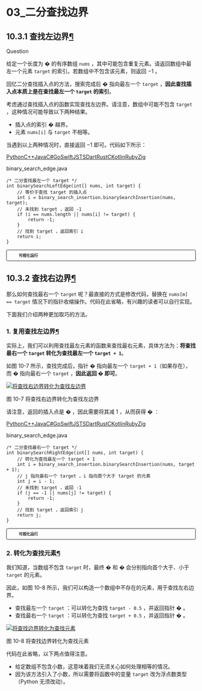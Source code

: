 # 03_二分查找边界

## 10.3.1  查找左边界[¶](https://www.hello-algo.com/chapter_searching/binary_search_edge/#1031)

Question

给定一个长度为 � 的有序数组 `nums` ，其中可能包含重复元素。请返回数组中最左一个元素 `target` 的索引。若数组中不包含该元素，则返回 −1 。

回忆二分查找插入点的方法，搜索完成后 � 指向最左一个 `target` ，**因此查找插入点本质上是在查找最左一个 `target` 的索引**。

考虑通过查找插入点的函数实现查找左边界。请注意，数组中可能不包含 `target` ，这种情况可能导致以下两种结果。

- 插入点的索引 � 越界。
- 元素 `nums[i]` 与 `target` 不相等。

当遇到以上两种情况时，直接返回 −1 即可。代码如下所示：

[Python](https://www.hello-algo.com/chapter_searching/binary_search_edge/#__tabbed_1_1)[C++](https://www.hello-algo.com/chapter_searching/binary_search_edge/#__tabbed_1_2)[Java](https://www.hello-algo.com/chapter_searching/binary_search_edge/#__tabbed_1_3)[C#](https://www.hello-algo.com/chapter_searching/binary_search_edge/#__tabbed_1_4)[Go](https://www.hello-algo.com/chapter_searching/binary_search_edge/#__tabbed_1_5)[Swift](https://www.hello-algo.com/chapter_searching/binary_search_edge/#__tabbed_1_6)[JS](https://www.hello-algo.com/chapter_searching/binary_search_edge/#__tabbed_1_7)[TS](https://www.hello-algo.com/chapter_searching/binary_search_edge/#__tabbed_1_8)[Dart](https://www.hello-algo.com/chapter_searching/binary_search_edge/#__tabbed_1_9)[Rust](https://www.hello-algo.com/chapter_searching/binary_search_edge/#__tabbed_1_10)[C](https://www.hello-algo.com/chapter_searching/binary_search_edge/#__tabbed_1_11)[Kotlin](https://www.hello-algo.com/chapter_searching/binary_search_edge/#__tabbed_1_12)[Ruby](https://www.hello-algo.com/chapter_searching/binary_search_edge/#__tabbed_1_13)[Zig](https://www.hello-algo.com/chapter_searching/binary_search_edge/#__tabbed_1_14)

binary_search_edge.java

```
/* 二分查找最左一个 target */
int binarySearchLeftEdge(int[] nums, int target) {
    // 等价于查找 target 的插入点
    int i = binary_search_insertion.binarySearchInsertion(nums, target);
    // 未找到 target ，返回 -1
    if (i == nums.length || nums[i] != target) {
        return -1;
    }
    // 找到 target ，返回索引 i
    return i;
}
```

<details class="pythontutor" style="box-sizing: inherit; background-color: var(--md-admonition-bg-color); border-width: 0.075rem; border-style: solid; border-color: var(--md-default-fg-color--lightest); border-image: initial; border-radius: 0.2rem; box-shadow: none; color: var(--md-admonition-fg-color); display: flow-root; font-size: 0.64rem; margin: 0px 0px 1.5625em; padding: 0px 0.6rem; break-inside: avoid; transition: box-shadow 125ms ease 0s; overflow: visible;"><summary style="box-sizing: border-box; background-color: var(--md-code-bg-color); border-top: none; border-right: none; border-bottom: none; border-left: 0.2rem none; border-image: initial; font-weight: 700; margin: 0px -0.6rem; padding: 0.4rem 1.8rem 0.4rem 2rem; position: relative; cursor: pointer; display: block; min-height: 1rem; overflow: hidden; border-radius: 0.1rem; -webkit-tap-highlight-color: transparent; outline: none;">可视化运行</summary><p style="box-sizing: border-box;"></p><div style="box-sizing: border-box; height: 549px; width: 619.2px;"><iframe class="pythontutor-iframe" src="https://pythontutor.com/iframe-embed.html#code=def%20binary_search_insertion%28nums%3A%20list%5Bint%5D,%20target%3A%20int%29%20-%3E%20int%3A%0A%20%20%20%20%22%22%22%E4%BA%8C%E5%88%86%E6%9F%A5%E6%89%BE%E6%8F%92%E5%85%A5%E7%82%B9%EF%BC%88%E5%AD%98%E5%9C%A8%E9%87%8D%E5%A4%8D%E5%85%83%E7%B4%A0%EF%BC%89%22%22%22%0A%20%20%20%20i,%20j%20%3D%200,%20len%28nums%29%20-%201%20%20%23%20%E5%88%9D%E5%A7%8B%E5%8C%96%E5%8F%8C%E9%97%AD%E5%8C%BA%E9%97%B4%20%5B0,%20n-1%5D%0A%20%20%20%20while%20i%20%3C%3D%20j%3A%0A%20%20%20%20%20%20%20%20m%20%3D%20%28i%20%2B%20j%29%20//%202%20%20%23%20%E8%AE%A1%E7%AE%97%E4%B8%AD%E7%82%B9%E7%B4%A2%E5%BC%95%20m%0A%20%20%20%20%20%20%20%20if%20nums%5Bm%5D%20%3C%20target%3A%0A%20%20%20%20%20%20%20%20%20%20%20%20i%20%3D%20m%20%2B%201%20%20%23%20target%20%E5%9C%A8%E5%8C%BA%E9%97%B4%20%5Bm%2B1,%20j%5D%20%E4%B8%AD%0A%20%20%20%20%20%20%20%20elif%20nums%5Bm%5D%20%3E%20target%3A%0A%20%20%20%20%20%20%20%20%20%20%20%20j%20%3D%20m%20-%201%20%20%23%20target%20%E5%9C%A8%E5%8C%BA%E9%97%B4%20%5Bi,%20m-1%5D%20%E4%B8%AD%0A%20%20%20%20%20%20%20%20else%3A%0A%20%20%20%20%20%20%20%20%20%20%20%20j%20%3D%20m%20-%201%20%20%23%20%E9%A6%96%E4%B8%AA%E5%B0%8F%E4%BA%8E%20target%20%E7%9A%84%E5%85%83%E7%B4%A0%E5%9C%A8%E5%8C%BA%E9%97%B4%20%5Bi,%20m-1%5D%20%E4%B8%AD%0A%20%20%20%20%23%20%E8%BF%94%E5%9B%9E%E6%8F%92%E5%85%A5%E7%82%B9%20i%0A%20%20%20%20return%20i%0A%0Adef%20binary_search_left_edge%28nums%3A%20list%5Bint%5D,%20target%3A%20int%29%20-%3E%20int%3A%0A%20%20%20%20%22%22%22%E4%BA%8C%E5%88%86%E6%9F%A5%E6%89%BE%E6%9C%80%E5%B7%A6%E4%B8%80%E4%B8%AA%20target%22%22%22%0A%20%20%20%20%23%20%E7%AD%89%E4%BB%B7%E4%BA%8E%E6%9F%A5%E6%89%BE%20target%20%E7%9A%84%E6%8F%92%E5%85%A5%E7%82%B9%0A%20%20%20%20i%20%3D%20binary_search_insertion%28nums,%20target%29%0A%20%20%20%20%23%20%E6%9C%AA%E6%89%BE%E5%88%B0%20target%20%EF%BC%8C%E8%BF%94%E5%9B%9E%20-1%0A%20%20%20%20if%20i%20%3D%3D%20len%28nums%29%20or%20nums%5Bi%5D%20!%3D%20target%3A%0A%20%20%20%20%20%20%20%20return%20-1%0A%20%20%20%20%23%20%E6%89%BE%E5%88%B0%20target%20%EF%BC%8C%E8%BF%94%E5%9B%9E%E7%B4%A2%E5%BC%95%20i%0A%20%20%20%20return%20i%0A%0A%22%22%22Driver%20Code%22%22%22%0Aif%20__name__%20%3D%3D%20%22__main__%22%3A%0A%20%20%20%20%23%20%E5%8C%85%E5%90%AB%E9%87%8D%E5%A4%8D%E5%85%83%E7%B4%A0%E7%9A%84%E6%95%B0%E7%BB%84%0A%20%20%20%20nums%20%3D%20%5B1,%203,%206,%206,%206,%206,%206,%2010,%2012,%2015%5D%0A%20%20%20%20%23%20%E4%BA%8C%E5%88%86%E6%9F%A5%E6%89%BE%E5%B7%A6%E8%BE%B9%E7%95%8C%E5%92%8C%E5%8F%B3%E8%BE%B9%E7%95%8C%0A%20%20%20%20target%20%3D%206%0A%20%20%20%20index%20%3D%20binary_search_left_edge%28nums,%20target%29%0A%20%20%20%20print%28f%22%E6%9C%80%E5%B7%A6%E4%B8%80%E4%B8%AA%E5%85%83%E7%B4%A0%20%7Btarget%7D%20%E7%9A%84%E7%B4%A2%E5%BC%95%E4%B8%BA%20%7Bindex%7D%22%29&amp;codeDivHeight=472&amp;codeDivWidth=350&amp;cumulative=false&amp;curInstr=6&amp;heapPrimitives=nevernest&amp;origin=opt-frontend.js&amp;py=311&amp;rawInputLstJSON=%5B%5D&amp;textReferences=false" style="box-sizing: inherit; width: 774px; height: 686.25px; transform: scale(0.8); transform-origin: left top; border: none; max-width: 125%; max-height: 125%;"></iframe></div><div style="box-sizing: border-box; margin-top: 5px;"><a href="https://pythontutor.com/iframe-embed.html#code=def%20binary_search_insertion%28nums%3A%20list%5Bint%5D,%20target%3A%20int%29%20-%3E%20int%3A%0A%20%20%20%20%22%22%22%E4%BA%8C%E5%88%86%E6%9F%A5%E6%89%BE%E6%8F%92%E5%85%A5%E7%82%B9%EF%BC%88%E5%AD%98%E5%9C%A8%E9%87%8D%E5%A4%8D%E5%85%83%E7%B4%A0%EF%BC%89%22%22%22%0A%20%20%20%20i,%20j%20%3D%200,%20len%28nums%29%20-%201%20%20%23%20%E5%88%9D%E5%A7%8B%E5%8C%96%E5%8F%8C%E9%97%AD%E5%8C%BA%E9%97%B4%20%5B0,%20n-1%5D%0A%20%20%20%20while%20i%20%3C%3D%20j%3A%0A%20%20%20%20%20%20%20%20m%20%3D%20%28i%20%2B%20j%29%20//%202%20%20%23%20%E8%AE%A1%E7%AE%97%E4%B8%AD%E7%82%B9%E7%B4%A2%E5%BC%95%20m%0A%20%20%20%20%20%20%20%20if%20nums%5Bm%5D%20%3C%20target%3A%0A%20%20%20%20%20%20%20%20%20%20%20%20i%20%3D%20m%20%2B%201%20%20%23%20target%20%E5%9C%A8%E5%8C%BA%E9%97%B4%20%5Bm%2B1,%20j%5D%20%E4%B8%AD%0A%20%20%20%20%20%20%20%20elif%20nums%5Bm%5D%20%3E%20target%3A%0A%20%20%20%20%20%20%20%20%20%20%20%20j%20%3D%20m%20-%201%20%20%23%20target%20%E5%9C%A8%E5%8C%BA%E9%97%B4%20%5Bi,%20m-1%5D%20%E4%B8%AD%0A%20%20%20%20%20%20%20%20else%3A%0A%20%20%20%20%20%20%20%20%20%20%20%20j%20%3D%20m%20-%201%20%20%23%20%E9%A6%96%E4%B8%AA%E5%B0%8F%E4%BA%8E%20target%20%E7%9A%84%E5%85%83%E7%B4%A0%E5%9C%A8%E5%8C%BA%E9%97%B4%20%5Bi,%20m-1%5D%20%E4%B8%AD%0A%20%20%20%20%23%20%E8%BF%94%E5%9B%9E%E6%8F%92%E5%85%A5%E7%82%B9%20i%0A%20%20%20%20return%20i%0A%0Adef%20binary_search_left_edge%28nums%3A%20list%5Bint%5D,%20target%3A%20int%29%20-%3E%20int%3A%0A%20%20%20%20%22%22%22%E4%BA%8C%E5%88%86%E6%9F%A5%E6%89%BE%E6%9C%80%E5%B7%A6%E4%B8%80%E4%B8%AA%20target%22%22%22%0A%20%20%20%20%23%20%E7%AD%89%E4%BB%B7%E4%BA%8E%E6%9F%A5%E6%89%BE%20target%20%E7%9A%84%E6%8F%92%E5%85%A5%E7%82%B9%0A%20%20%20%20i%20%3D%20binary_search_insertion%28nums,%20target%29%0A%20%20%20%20%23%20%E6%9C%AA%E6%89%BE%E5%88%B0%20target%20%EF%BC%8C%E8%BF%94%E5%9B%9E%20-1%0A%20%20%20%20if%20i%20%3D%3D%20len%28nums%29%20or%20nums%5Bi%5D%20!%3D%20target%3A%0A%20%20%20%20%20%20%20%20return%20-1%0A%20%20%20%20%23%20%E6%89%BE%E5%88%B0%20target%20%EF%BC%8C%E8%BF%94%E5%9B%9E%E7%B4%A2%E5%BC%95%20i%0A%20%20%20%20return%20i%0A%0A%22%22%22Driver%20Code%22%22%22%0Aif%20__name__%20%3D%3D%20%22__main__%22%3A%0A%20%20%20%20%23%20%E5%8C%85%E5%90%AB%E9%87%8D%E5%A4%8D%E5%85%83%E7%B4%A0%E7%9A%84%E6%95%B0%E7%BB%84%0A%20%20%20%20nums%20%3D%20%5B1,%203,%206,%206,%206,%206,%206,%2010,%2012,%2015%5D%0A%20%20%20%20%23%20%E4%BA%8C%E5%88%86%E6%9F%A5%E6%89%BE%E5%B7%A6%E8%BE%B9%E7%95%8C%E5%92%8C%E5%8F%B3%E8%BE%B9%E7%95%8C%0A%20%20%20%20target%20%3D%206%0A%20%20%20%20index%20%3D%20binary_search_left_edge%28nums,%20target%29%0A%20%20%20%20print%28f%22%E6%9C%80%E5%B7%A6%E4%B8%80%E4%B8%AA%E5%85%83%E7%B4%A0%20%7Btarget%7D%20%E7%9A%84%E7%B4%A2%E5%BC%95%E4%B8%BA%20%7Bindex%7D%22%29&amp;codeDivHeight=800&amp;codeDivWidth=600&amp;cumulative=false&amp;curInstr=6&amp;heapPrimitives=nevernest&amp;origin=opt-frontend.js&amp;py=311&amp;rawInputLstJSON=%5B%5D&amp;textReferences=false" target="_blank" rel="noopener noreferrer" style="box-sizing: inherit; -webkit-tap-highlight-color: transparent; color: var(--md-typeset-a-color); text-decoration: none; word-break: break-word; transition: color 125ms ease 0s;"></a></div><p style="box-sizing: border-box; margin-bottom: 0.6rem;"></p></details>

## 10.3.2  查找右边界[¶](https://www.hello-algo.com/chapter_searching/binary_search_edge/#1032)

那么如何查找最右一个 `target` 呢？最直接的方式是修改代码，替换在 `nums[m] == target` 情况下的指针收缩操作。代码在此省略，有兴趣的读者可以自行实现。

下面我们介绍两种更加取巧的方法。

### 1.  复用查找左边界[¶](https://www.hello-algo.com/chapter_searching/binary_search_edge/#1)

实际上，我们可以利用查找最左元素的函数来查找最右元素，具体方法为：**将查找最右一个 `target` 转化为查找最左一个 `target + 1`**。

如图 10-7 所示，查找完成后，指针 � 指向最左一个 `target + 1`（如果存在），而 � 指向最右一个 `target` ，**因此返回 � 即可**。

[![将查找右边界转化为查找左边界](https://www.hello-algo.com/chapter_searching/binary_search_edge.assets/binary_search_right_edge_by_left_edge.png)](https://www.hello-algo.com/chapter_searching/binary_search_edge.assets/binary_search_right_edge_by_left_edge.png)

图 10-7  将查找右边界转化为查找左边界

请注意，返回的插入点是 � ，因此需要将其减 1 ，从而获得 � ：

[Python](https://www.hello-algo.com/chapter_searching/binary_search_edge/#__tabbed_2_1)[C++](https://www.hello-algo.com/chapter_searching/binary_search_edge/#__tabbed_2_2)[Java](https://www.hello-algo.com/chapter_searching/binary_search_edge/#__tabbed_2_3)[C#](https://www.hello-algo.com/chapter_searching/binary_search_edge/#__tabbed_2_4)[Go](https://www.hello-algo.com/chapter_searching/binary_search_edge/#__tabbed_2_5)[Swift](https://www.hello-algo.com/chapter_searching/binary_search_edge/#__tabbed_2_6)[JS](https://www.hello-algo.com/chapter_searching/binary_search_edge/#__tabbed_2_7)[TS](https://www.hello-algo.com/chapter_searching/binary_search_edge/#__tabbed_2_8)[Dart](https://www.hello-algo.com/chapter_searching/binary_search_edge/#__tabbed_2_9)[Rust](https://www.hello-algo.com/chapter_searching/binary_search_edge/#__tabbed_2_10)[C](https://www.hello-algo.com/chapter_searching/binary_search_edge/#__tabbed_2_11)[Kotlin](https://www.hello-algo.com/chapter_searching/binary_search_edge/#__tabbed_2_12)[Ruby](https://www.hello-algo.com/chapter_searching/binary_search_edge/#__tabbed_2_13)[Zig](https://www.hello-algo.com/chapter_searching/binary_search_edge/#__tabbed_2_14)

binary_search_edge.java

```
/* 二分查找最右一个 target */
int binarySearchRightEdge(int[] nums, int target) {
    // 转化为查找最左一个 target + 1
    int i = binary_search_insertion.binarySearchInsertion(nums, target + 1);
    // j 指向最右一个 target ，i 指向首个大于 target 的元素
    int j = i - 1;
    // 未找到 target ，返回 -1
    if (j == -1 || nums[j] != target) {
        return -1;
    }
    // 找到 target ，返回索引 j
    return j;
}
```

<details class="pythontutor" style="box-sizing: inherit; background-color: var(--md-admonition-bg-color); border-width: 0.075rem; border-style: solid; border-color: var(--md-default-fg-color--lightest); border-image: initial; border-radius: 0.2rem; box-shadow: none; color: var(--md-admonition-fg-color); display: flow-root; font-size: 0.64rem; margin: 0px 0px 1.5625em; padding: 0px 0.6rem; break-inside: avoid; transition: box-shadow 125ms ease 0s; overflow: visible;"><summary style="box-sizing: border-box; background-color: var(--md-code-bg-color); border-top: none; border-right: none; border-bottom: none; border-left: 0.2rem none; border-image: initial; font-weight: 700; margin: 0px -0.6rem; padding: 0.4rem 1.8rem 0.4rem 2rem; position: relative; cursor: pointer; display: block; min-height: 1rem; overflow: hidden; border-radius: 0.1rem; -webkit-tap-highlight-color: transparent; outline: none;">可视化运行</summary><p style="box-sizing: border-box;"></p><div style="box-sizing: border-box; height: 549px; width: 619.2px;"><iframe class="pythontutor-iframe" src="https://pythontutor.com/iframe-embed.html#code=def%20binary_search_insertion%28nums%3A%20list%5Bint%5D,%20target%3A%20int%29%20-%3E%20int%3A%0A%20%20%20%20%22%22%22%E4%BA%8C%E5%88%86%E6%9F%A5%E6%89%BE%E6%8F%92%E5%85%A5%E7%82%B9%EF%BC%88%E5%AD%98%E5%9C%A8%E9%87%8D%E5%A4%8D%E5%85%83%E7%B4%A0%EF%BC%89%22%22%22%0A%20%20%20%20i,%20j%20%3D%200,%20len%28nums%29%20-%201%20%20%23%20%E5%88%9D%E5%A7%8B%E5%8C%96%E5%8F%8C%E9%97%AD%E5%8C%BA%E9%97%B4%20%5B0,%20n-1%5D%0A%20%20%20%20while%20i%20%3C%3D%20j%3A%0A%20%20%20%20%20%20%20%20m%20%3D%20%28i%20%2B%20j%29%20//%202%20%20%23%20%E8%AE%A1%E7%AE%97%E4%B8%AD%E7%82%B9%E7%B4%A2%E5%BC%95%20m%0A%20%20%20%20%20%20%20%20if%20nums%5Bm%5D%20%3C%20target%3A%0A%20%20%20%20%20%20%20%20%20%20%20%20i%20%3D%20m%20%2B%201%20%20%23%20target%20%E5%9C%A8%E5%8C%BA%E9%97%B4%20%5Bm%2B1,%20j%5D%20%E4%B8%AD%0A%20%20%20%20%20%20%20%20elif%20nums%5Bm%5D%20%3E%20target%3A%0A%20%20%20%20%20%20%20%20%20%20%20%20j%20%3D%20m%20-%201%20%20%23%20target%20%E5%9C%A8%E5%8C%BA%E9%97%B4%20%5Bi,%20m-1%5D%20%E4%B8%AD%0A%20%20%20%20%20%20%20%20else%3A%0A%20%20%20%20%20%20%20%20%20%20%20%20j%20%3D%20m%20-%201%20%20%23%20%E9%A6%96%E4%B8%AA%E5%B0%8F%E4%BA%8E%20target%20%E7%9A%84%E5%85%83%E7%B4%A0%E5%9C%A8%E5%8C%BA%E9%97%B4%20%5Bi,%20m-1%5D%20%E4%B8%AD%0A%20%20%20%20%23%20%E8%BF%94%E5%9B%9E%E6%8F%92%E5%85%A5%E7%82%B9%20i%0A%20%20%20%20return%20i%0A%0Adef%20binary_search_right_edge%28nums%3A%20list%5Bint%5D,%20target%3A%20int%29%20-%3E%20int%3A%0A%20%20%20%20%22%22%22%E4%BA%8C%E5%88%86%E6%9F%A5%E6%89%BE%E6%9C%80%E5%8F%B3%E4%B8%80%E4%B8%AA%20target%22%22%22%0A%20%20%20%20%23%20%E8%BD%AC%E5%8C%96%E4%B8%BA%E6%9F%A5%E6%89%BE%E6%9C%80%E5%B7%A6%E4%B8%80%E4%B8%AA%20target%20%2B%201%0A%20%20%20%20i%20%3D%20binary_search_insertion%28nums,%20target%20%2B%201%29%0A%20%20%20%20%23%20j%20%E6%8C%87%E5%90%91%E6%9C%80%E5%8F%B3%E4%B8%80%E4%B8%AA%20target%20%EF%BC%8Ci%20%E6%8C%87%E5%90%91%E9%A6%96%E4%B8%AA%E5%A4%A7%E4%BA%8E%20target%20%E7%9A%84%E5%85%83%E7%B4%A0%0A%20%20%20%20j%20%3D%20i%20-%201%0A%20%20%20%20%23%20%E6%9C%AA%E6%89%BE%E5%88%B0%20target%20%EF%BC%8C%E8%BF%94%E5%9B%9E%20-1%0A%20%20%20%20if%20j%20%3D%3D%20-1%20or%20nums%5Bj%5D%20!%3D%20target%3A%0A%20%20%20%20%20%20%20%20return%20-1%0A%20%20%20%20%23%20%E6%89%BE%E5%88%B0%20target%20%EF%BC%8C%E8%BF%94%E5%9B%9E%E7%B4%A2%E5%BC%95%20j%0A%20%20%20%20return%20j%0A%0A%22%22%22Driver%20Code%22%22%22%0Aif%20__name__%20%3D%3D%20%22__main__%22%3A%0A%20%20%20%20%23%20%E5%8C%85%E5%90%AB%E9%87%8D%E5%A4%8D%E5%85%83%E7%B4%A0%E7%9A%84%E6%95%B0%E7%BB%84%0A%20%20%20%20nums%20%3D%20%5B1,%203,%206,%206,%206,%206,%206,%2010,%2012,%2015%5D%0A%20%20%20%20%23%20%E4%BA%8C%E5%88%86%E6%9F%A5%E6%89%BE%E5%B7%A6%E8%BE%B9%E7%95%8C%E5%92%8C%E5%8F%B3%E8%BE%B9%E7%95%8C%0A%20%20%20%20target%20%3D%206%0A%20%20%20%20index%20%3D%20binary_search_right_edge%28nums,%20target%29%0A%20%20%20%20print%28f%22%E6%9C%80%E5%8F%B3%E4%B8%80%E4%B8%AA%E5%85%83%E7%B4%A0%20%7Btarget%7D%20%E7%9A%84%E7%B4%A2%E5%BC%95%E4%B8%BA%20%7Bindex%7D%22%29&amp;codeDivHeight=472&amp;codeDivWidth=350&amp;cumulative=false&amp;curInstr=6&amp;heapPrimitives=nevernest&amp;origin=opt-frontend.js&amp;py=311&amp;rawInputLstJSON=%5B%5D&amp;textReferences=false" style="box-sizing: inherit; width: 774px; height: 686.25px; transform: scale(0.8); transform-origin: left top; border: none; max-width: 125%; max-height: 125%;"></iframe></div><div style="box-sizing: border-box; margin-top: 5px;"><a href="https://pythontutor.com/iframe-embed.html#code=def%20binary_search_insertion%28nums%3A%20list%5Bint%5D,%20target%3A%20int%29%20-%3E%20int%3A%0A%20%20%20%20%22%22%22%E4%BA%8C%E5%88%86%E6%9F%A5%E6%89%BE%E6%8F%92%E5%85%A5%E7%82%B9%EF%BC%88%E5%AD%98%E5%9C%A8%E9%87%8D%E5%A4%8D%E5%85%83%E7%B4%A0%EF%BC%89%22%22%22%0A%20%20%20%20i,%20j%20%3D%200,%20len%28nums%29%20-%201%20%20%23%20%E5%88%9D%E5%A7%8B%E5%8C%96%E5%8F%8C%E9%97%AD%E5%8C%BA%E9%97%B4%20%5B0,%20n-1%5D%0A%20%20%20%20while%20i%20%3C%3D%20j%3A%0A%20%20%20%20%20%20%20%20m%20%3D%20%28i%20%2B%20j%29%20//%202%20%20%23%20%E8%AE%A1%E7%AE%97%E4%B8%AD%E7%82%B9%E7%B4%A2%E5%BC%95%20m%0A%20%20%20%20%20%20%20%20if%20nums%5Bm%5D%20%3C%20target%3A%0A%20%20%20%20%20%20%20%20%20%20%20%20i%20%3D%20m%20%2B%201%20%20%23%20target%20%E5%9C%A8%E5%8C%BA%E9%97%B4%20%5Bm%2B1,%20j%5D%20%E4%B8%AD%0A%20%20%20%20%20%20%20%20elif%20nums%5Bm%5D%20%3E%20target%3A%0A%20%20%20%20%20%20%20%20%20%20%20%20j%20%3D%20m%20-%201%20%20%23%20target%20%E5%9C%A8%E5%8C%BA%E9%97%B4%20%5Bi,%20m-1%5D%20%E4%B8%AD%0A%20%20%20%20%20%20%20%20else%3A%0A%20%20%20%20%20%20%20%20%20%20%20%20j%20%3D%20m%20-%201%20%20%23%20%E9%A6%96%E4%B8%AA%E5%B0%8F%E4%BA%8E%20target%20%E7%9A%84%E5%85%83%E7%B4%A0%E5%9C%A8%E5%8C%BA%E9%97%B4%20%5Bi,%20m-1%5D%20%E4%B8%AD%0A%20%20%20%20%23%20%E8%BF%94%E5%9B%9E%E6%8F%92%E5%85%A5%E7%82%B9%20i%0A%20%20%20%20return%20i%0A%0Adef%20binary_search_right_edge%28nums%3A%20list%5Bint%5D,%20target%3A%20int%29%20-%3E%20int%3A%0A%20%20%20%20%22%22%22%E4%BA%8C%E5%88%86%E6%9F%A5%E6%89%BE%E6%9C%80%E5%8F%B3%E4%B8%80%E4%B8%AA%20target%22%22%22%0A%20%20%20%20%23%20%E8%BD%AC%E5%8C%96%E4%B8%BA%E6%9F%A5%E6%89%BE%E6%9C%80%E5%B7%A6%E4%B8%80%E4%B8%AA%20target%20%2B%201%0A%20%20%20%20i%20%3D%20binary_search_insertion%28nums,%20target%20%2B%201%29%0A%20%20%20%20%23%20j%20%E6%8C%87%E5%90%91%E6%9C%80%E5%8F%B3%E4%B8%80%E4%B8%AA%20target%20%EF%BC%8Ci%20%E6%8C%87%E5%90%91%E9%A6%96%E4%B8%AA%E5%A4%A7%E4%BA%8E%20target%20%E7%9A%84%E5%85%83%E7%B4%A0%0A%20%20%20%20j%20%3D%20i%20-%201%0A%20%20%20%20%23%20%E6%9C%AA%E6%89%BE%E5%88%B0%20target%20%EF%BC%8C%E8%BF%94%E5%9B%9E%20-1%0A%20%20%20%20if%20j%20%3D%3D%20-1%20or%20nums%5Bj%5D%20!%3D%20target%3A%0A%20%20%20%20%20%20%20%20return%20-1%0A%20%20%20%20%23%20%E6%89%BE%E5%88%B0%20target%20%EF%BC%8C%E8%BF%94%E5%9B%9E%E7%B4%A2%E5%BC%95%20j%0A%20%20%20%20return%20j%0A%0A%22%22%22Driver%20Code%22%22%22%0Aif%20__name__%20%3D%3D%20%22__main__%22%3A%0A%20%20%20%20%23%20%E5%8C%85%E5%90%AB%E9%87%8D%E5%A4%8D%E5%85%83%E7%B4%A0%E7%9A%84%E6%95%B0%E7%BB%84%0A%20%20%20%20nums%20%3D%20%5B1,%203,%206,%206,%206,%206,%206,%2010,%2012,%2015%5D%0A%20%20%20%20%23%20%E4%BA%8C%E5%88%86%E6%9F%A5%E6%89%BE%E5%B7%A6%E8%BE%B9%E7%95%8C%E5%92%8C%E5%8F%B3%E8%BE%B9%E7%95%8C%0A%20%20%20%20target%20%3D%206%0A%20%20%20%20index%20%3D%20binary_search_right_edge%28nums,%20target%29%0A%20%20%20%20print%28f%22%E6%9C%80%E5%8F%B3%E4%B8%80%E4%B8%AA%E5%85%83%E7%B4%A0%20%7Btarget%7D%20%E7%9A%84%E7%B4%A2%E5%BC%95%E4%B8%BA%20%7Bindex%7D%22%29&amp;codeDivHeight=800&amp;codeDivWidth=600&amp;cumulative=false&amp;curInstr=6&amp;heapPrimitives=nevernest&amp;origin=opt-frontend.js&amp;py=311&amp;rawInputLstJSON=%5B%5D&amp;textReferences=false" target="_blank" rel="noopener noreferrer" style="box-sizing: inherit; -webkit-tap-highlight-color: transparent; color: var(--md-typeset-a-color); text-decoration: none; word-break: break-word; transition: color 125ms ease 0s;"></a></div><p style="box-sizing: border-box; margin-bottom: 0.6rem;"></p></details>

### 2.  转化为查找元素[¶](https://www.hello-algo.com/chapter_searching/binary_search_edge/#2)

我们知道，当数组不包含 `target` 时，最终 � 和 � 会分别指向首个大于、小于 `target` 的元素。

因此，如图 10-8 所示，我们可以构造一个数组中不存在的元素，用于查找左右边界。

- 查找最左一个 `target` ：可以转化为查找 `target - 0.5` ，并返回指针 � 。
- 查找最右一个 `target` ：可以转化为查找 `target + 0.5` ，并返回指针 � 。

[![将查找边界转化为查找元素](https://www.hello-algo.com/chapter_searching/binary_search_edge.assets/binary_search_edge_by_element.png)](https://www.hello-algo.com/chapter_searching/binary_search_edge.assets/binary_search_edge_by_element.png)

图 10-8  将查找边界转化为查找元素

代码在此省略，以下两点值得注意。

- 给定数组不包含小数，这意味着我们无须关心如何处理相等的情况。
- 因为该方法引入了小数，所以需要将函数中的变量 `target` 改为浮点数类型（Python 无须改动）。

[
  ](https://www.hello-algo.com/chapter_searching/replace_linear_by_hashing/)